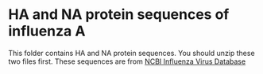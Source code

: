 # HA and NA protein sequences of influenza A
  This folder contains HA and NA protein sequences. You should unzip these two files first.
  These sequences are from [NCBI Influenza Virus Database](https://www.ncbi.nlm.nih.gov/genomes/FLU/Database/nph-select.cgi#mainform)

